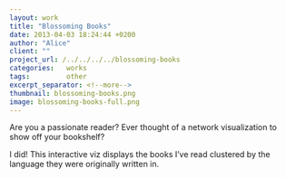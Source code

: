 ```yaml
---
layout: work
title: "Blossoming Books"
date: 2013-04-03 18:24:44 +0200
author: "Alice"
client: ""
project_url: /../../../../blossoming-books
categories:   works
tags:         other
excerpt_separator: <!--more-->
thumbnail: blossoming-books.png
image: blossoming-books-full.png
---
```

Are you a passionate reader? Ever thought of a network visualization to show off your bookshelf?
<!--more-->

I did! This interactive viz displays the books I’ve read clustered by the language they were originally written in.
